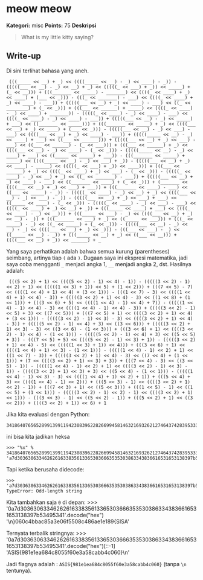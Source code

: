 # meow meow

**Kategori:** misc
**Points:** 75
**Deskripsi**

> What is my little kitty saying?

## Write-up

Di sini terlihat bahasa yang aneh. 

     (((_____ << __) + _) << ((((_____ << __) - _) << ____) - _)) - (((((___ << __) - _) << __) + _) << (((((_ << ___) + _)) << _____) + (_ << __))) + (((_______ << _____) - _______) << ((((_ << ____) + _) << ____) + (___ << _))) - (((_ << _______) - ___) << ((((_ << ____) + _) << ____) - ___)) + (((((___ << __) + _) << ____) - ___) << ((_ << ________) + (_ << _))) + (((___ << ______) + _____) << ((((_ << ____) - _) << ____) + _______)) - (((((_ << ____) - _) << ____) - ___) << ((((_ << ____) - _) << ____) - ___)) + (((((___ << __) - _) << _____) + ___) << ((_______ << _____))) + (((_______ << _____) + _) << ((((___ << __) + _) << ____) + (___ << _))) - (((((___ << __) - _) << ___) - ___) << ((((___ << __) + _) << ____) - ___)) + (((((_____ << __) - _) << ____) + ___) << ((___ << ______))) + (((((___ << __) + _) << ___) - ___) << ((___ << ______) - (_ << ___))) + (((___ << ______) + _) << ((((___ << __) - _) << ____) - (_ << _))) - (((((_____ << __) - _) << ____) + ___) << ((_____ << _____) + ___)) - (((_______ << _____) + _____) << ((((_____ << __) - _) << ___) + _)) - (((((___ << __) + _) << ____) - _____) << (((((_ << ___) + _)) << ____))) + (((___ << ______) + _) << ((((_ << ____) + _) << ___) - (_ << _))) - (((((_ << ____) - _) << __) + _) << ((_ << _______) - ___)) + (((((___ << __) + _) << ____) - ___) << ((_______ << ____) + (_ << _))) + (_______ << ((((___ << __) + _) << ___) + ___)) + (((_______ << ____) - ___) << ((___ << _____) - _)) - (((((_ << ____) - _) << __) + _) << ((((___ << __) - _) << ___) - _)) - (((((___ << __) + _) << ___) + ___) << ((_____ << ____) - (_ << _))) - (((((_ << ____) - _) << ___) - ___) << ((((_ << ____) + _) << __) + _)) + (((_____ << ____) + ___) << ((((_ << ____) - _) << __))) + (((_____ << ___) - _) << ((((___ << __) + _) << __) - _)) + (((_______ << ___) + _) << ((_____ << ___))) + (((_ << _____) - _) << ((_ << _____) + (_ << _))) - (((((___ << __) - _) << __) - _) << ((((___ << __) + _) << _))) - (((___ << ___) - _) << ((_____ << __) - _)) + (((_____ << __) + _) << ((___ << __))) + ((((___ << __) + _)) << ______) + _


Yang saya perhatikan adalah bahwa semua kurung (parentheses) seimbang, artinya tiap `(` ada `)`. Dugaan saya ini ekspresi matematika, jadi saya coba mengganti `_` menjadi angka 1, `__` menjadi angka 2, dst. Hasilnya adalah:

     (((5 << 2) + 1) << ((((5 << 2) - 1) << 4) - 1)) - (((((3 << 2) - 1) << 2) + 1) << (((((1 << 3) + 1)) << 5) + (1 << 2))) + (((7 << 5) - 7) << ((((1 << 4) + 1) << 4) + (3 << 1))) - (((1 << 7) - 3) << ((((1 << 4) + 1) << 4) - 3)) + (((((3 << 2) + 1) << 4) - 3) << ((1 << 8) + (1 << 1))) + (((3 << 6) + 5) << ((((1 << 4) - 1) << 4) + 7)) - (((((1 << 4) - 1) << 4) - 3) << ((((1 << 4) - 1) << 4) - 3)) + (((((3 << 2) - 1) << 5) + 3) << ((7 << 5))) + (((7 << 5) + 1) << ((((3 << 2) + 1) << 4) + (3 << 1))) - (((((3 << 2) - 1) << 3) - 3) << ((((3 << 2) + 1) << 4) - 3)) + (((((5 << 2) - 1) << 4) + 3) << ((3 << 6))) + (((((3 << 2) + 1) << 3) - 3) << ((3 << 6) - (1 << 3))) + (((3 << 6) + 1) << ((((3 << 2) - 1) << 4) - (1 << 1))) - (((((5 << 2) - 1) << 4) + 3) << ((5 << 5) + 3)) - (((7 << 5) + 5) << ((((5 << 2) - 1) << 3) + 1)) - (((((3 << 2) + 1) << 4) - 5) << (((((1 << 3) + 1)) << 4))) + (((3 << 6) + 1) << ((((1 << 4) + 1) << 3) - (1 << 1))) - (((((1 << 4) - 1) << 2) + 1) << ((1 << 7) - 3)) + (((((3 << 2) + 1) << 4) - 3) << ((7 << 4) + (1 << 1))) + (7 << ((((3 << 2) + 1) << 3) + 3)) + (((7 << 4) - 3) << ((3 << 5) - 1)) - (((((1 << 4) - 1) << 2) + 1) << ((((3 << 2) - 1) << 3) - 1)) - (((((3 << 2) + 1) << 3) + 3) << ((5 << 4) - (1 << 1))) - (((((1 << 4) - 1) << 3) - 3) << ((((1 << 4) + 1) << 2) + 1)) + (((5 << 4) + 3) << ((((1 << 4) - 1) << 2))) + (((5 << 3) - 1) << ((((3 << 2) + 1) << 2) - 1)) + (((7 << 3) + 1) << ((5 << 3))) + (((1 << 5) - 1) << ((1 << 5) + (1 << 1))) - (((((3 << 2) - 1) << 2) - 1) << ((((3 << 2) + 1) << 1))) - (((3 << 3) - 1) << ((5 << 2) - 1)) + (((5 << 2) + 1) << ((3 << 2))) + ((((3 << 2) + 1)) << 6) + 1
     
Jika kita evaluasi dengan Python:

    341864076565289913991194230839622826699458146321693262127464374283953336041975703075161723713

ini bisa kita jadikan heksa

    >>> "%x" % 341864076565289913991194230839622826699458146321693262127464374283953336041975703075161723713	
    'a7d30363063346262616338356133653036663535303863343836616531653138397b53495341'
    
Tapi ketika berusaha didecode:

    >>> 'a7d30363063346262616338356133653036663535303863343836616531653138397b53495341'.decode("hex")
    TypeError: Odd-length string

Kita tambahkan saja `0` di depan:
    >>> '0a7d30363063346262616338356133653036663535303863343836616531653138397b53495341'.decode("hex")
    '\n}060c4bbac85a3e06f5508c486ae1e189{SISA'

Ternyata terbalik stringnya:
    >>> '0a7d30363063346262616338356133653036663535303863343836616531653138397b53495341'.decode("hex")[::-1]
    'ASIS{981e1ea684c8055f60e3a58cabb4c060}\n'
    
Jadi flagnya adalah : `ASIS{981e1ea684c8055f60e3a58cabb4c060}` (tanpa `\n` tentunya).

	
